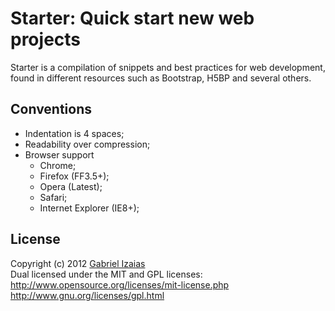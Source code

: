 # Starter: Quick start new web projects

Starter is a compilation of snippets and best practices for web development, found in different resources such as Bootstrap, H5BP and several others.

## Conventions

* Indentation is 4 spaces;
* Readability over compression;
* Browser support
    * Chrome;
    * Firefox (FF3.5+);
    * Opera (Latest);
    * Safari;
    * Internet Explorer (IE8+);


## License

Copyright (c) 2012 [Gabriel Izaias](gabrielizaias.com)<br />
Dual licensed under the MIT and GPL licenses:<br />
http://www.opensource.org/licenses/mit-license.php<br />
http://www.gnu.org/licenses/gpl.html